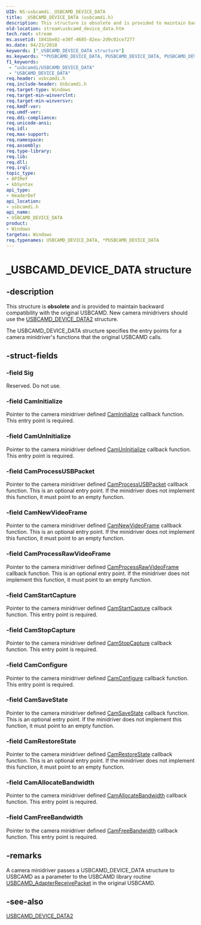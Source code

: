 ```yaml
---
UID: NS:usbcamdi._USBCAMD_DEVICE_DATA
title: _USBCAMD_DEVICE_DATA (usbcamdi.h)
description: This structure is obsolete and is provided to maintain backward compatibility with the original USBCAMD.
old-location: stream\usbcamd_device_data.htm
tech.root: stream
ms.assetid: 1841be02-e30f-4685-82ea-2d9c02ce7277
ms.date: 04/23/2018
keywords: ["_USBCAMD_DEVICE_DATA structure"]
ms.keywords: "*PUSBCAMD_DEVICE_DATA, PUSBCAMD_DEVICE_DATA, PUSBCAMD_DEVICE_DATA structure pointer [Streaming Media Devices], USBCAMD_DEVICE_DATA, USBCAMD_DEVICE_DATA structure [Streaming Media Devices], _USBCAMD_DEVICE_DATA, stream.usbcamd_device_data, usbcamdi/PUSBCAMD_DEVICE_DATA, usbcamdi/USBCAMD_DEVICE_DATA, usbcmdpr_1e4ea0e1-71e0-4c0e-a2bd-668f8fac9b02.xml"
f1_keywords:
 - "usbcamdi/USBCAMD_DEVICE_DATA"
 - "USBCAMD_DEVICE_DATA"
req.header: usbcamdi.h
req.include-header: Usbcamdi.h
req.target-type: Windows
req.target-min-winverclnt: 
req.target-min-winversvr: 
req.kmdf-ver: 
req.umdf-ver: 
req.ddi-compliance: 
req.unicode-ansi: 
req.idl: 
req.max-support: 
req.namespace: 
req.assembly: 
req.type-library: 
req.lib: 
req.dll: 
req.irql: 
topic_type:
- APIRef
- kbSyntax
api_type:
- HeaderDef
api_location:
- usbcamdi.h
api_name:
- USBCAMD_DEVICE_DATA
product:
- Windows
targetos: Windows
req.typenames: USBCAMD_DEVICE_DATA, *PUSBCAMD_DEVICE_DATA
---
```


# _USBCAMD_DEVICE_DATA structure


## -description


This structure is <b>obsolete</b> and is provided to maintain backward compatibility with the original USBCAMD. New camera minidrivers should use the <a href="https://docs.microsoft.com/windows-hardware/drivers/ddi/usbcamdi/ns-usbcamdi-_usbcamd_device_data2">USBCAMD_DEVICE_DATA2</a> structure.

The USBCAMD_DEVICE_DATA structure specifies the entry points for a camera minidriver's functions that the original USBCAMD calls.


## -struct-fields




### -field Sig

Reserved. Do not use.


### -field CamInitialize

Pointer to the camera minidriver defined <a href="https://docs.microsoft.com/windows-hardware/drivers/ddi/usbcamdi/nc-usbcamdi-pcam_initialize_routine">CamInitialize</a> callback function. This entry point is required.


### -field CamUnInitialize

Pointer to the camera minidriver defined <a href="https://docs.microsoft.com/previous-versions/ff557646(v=vs.85)">CamUnInitialize</a> callback function. This entry point is required.


### -field CamProcessUSBPacket

Pointer to the camera minidriver defined <a href="https://docs.microsoft.com/windows-hardware/drivers/ddi/usbcamdi/nc-usbcamdi-pcam_process_packet_routine">CamProcessUSBPacket</a> callback function. This is an optional entry point. If the minidriver does not implement this function, it must point to an empty function.


### -field CamNewVideoFrame

Pointer to the camera minidriver defined <a href="https://docs.microsoft.com/windows-hardware/drivers/ddi/usbcamdi/nc-usbcamdi-pcam_new_frame_routine">CamNewVideoFrame</a> callback function. This is an optional entry point. If the minidriver does not implement this function, it must point to an empty function.


### -field CamProcessRawVideoFrame

Pointer to the camera minidriver defined <a href="https://docs.microsoft.com/windows-hardware/drivers/ddi/usbcamdi/nc-usbcamdi-pcam_process_raw_frame_routine">CamProcessRawVideoFrame</a> callback function. This is an optional entry point. If the minidriver does not implement this function, it must point to an empty function.


### -field CamStartCapture

Pointer to the camera minidriver defined <a href="https://docs.microsoft.com/windows-hardware/drivers/ddi/usbcamdi/nc-usbcamdi-pcam_start_capture_routine">CamStartCapture</a> callback function. This entry point is required.


### -field CamStopCapture

Pointer to the camera minidriver defined <a href="https://docs.microsoft.com/windows-hardware/drivers/ddi/usbcamdi/nc-usbcamdi-pcam_stop_capture_routine">CamStopCapture</a> callback function. This entry point is required.


### -field CamConfigure

Pointer to the camera minidriver defined <a href="https://docs.microsoft.com/windows-hardware/drivers/ddi/usbcamdi/nc-usbcamdi-pcam_configure_routine">CamConfigure</a> callback function. This entry point is required.


### -field CamSaveState

Pointer to the camera minidriver defined <a href="https://docs.microsoft.com/previous-versions/ff557635(v=vs.85)">CamSaveState</a> callback function. This is an optional entry point. If the minidriver does not implement this function, it must point to an empty function.


### -field CamRestoreState

Pointer to the camera minidriver defined <a href="https://docs.microsoft.com/windows-hardware/drivers/ddi/usbcamdi/nc-usbcamdi-pcam_state_routine">CamRestoreState</a> callback function. This is an optional entry point. If the minidriver does not implement this function, it must point to an empty function.


### -field CamAllocateBandwidth

Pointer to the camera minidriver defined <a href="https://docs.microsoft.com/windows-hardware/drivers/ddi/usbcamdi/nc-usbcamdi-pcam_allocate_bw_routine">CamAllocateBandwidth</a> callback function. This entry point is required.


### -field CamFreeBandwidth

Pointer to the camera minidriver defined <a href="https://docs.microsoft.com/windows-hardware/drivers/ddi/usbcamdi/nc-usbcamdi-pcam_free_bw_routine">CamFreeBandwidth</a> callback function. This entry point is required.


## -remarks



A camera minidriver passes a USBCAMD_DEVICE_DATA structure to USBCAMD as a parameter to the USBCAMD library routine <a href="https://docs.microsoft.com/windows-hardware/drivers/ddi/usbcamdi/nf-usbcamdi-usbcamd_adapterreceivepacket">USBCAMD_AdapterReceivePacket</a> in the original USBCAMD.




## -see-also




<a href="https://docs.microsoft.com/windows-hardware/drivers/ddi/usbcamdi/ns-usbcamdi-_usbcamd_device_data2">USBCAMD_DEVICE_DATA2</a>
 

 

